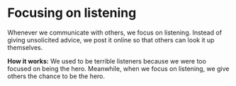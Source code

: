 # Focusing on listening 
Whenever we communicate with others, we focus on listening. Instead of giving unsolicited advice, we post it online so that others can look it up themselves.  

**How it works:** We used to be terrible listeners because we were too focused on being the hero. Meanwhile, when we focus on listening, we give others the chance to be the hero. 
